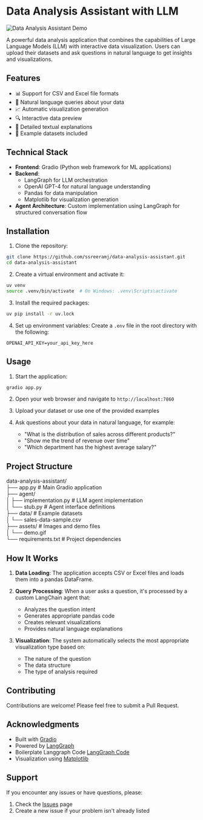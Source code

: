 # Data Analysis Assistant with LLM

![Data Analysis Assistant Demo](assets/demo.gif)

A powerful data analysis application that combines the capabilities of Large Language Models (LLM) with interactive data visualization. Users can upload their datasets and ask questions in natural language to get insights and visualizations.

## Features

- 📊 Support for CSV and Excel file formats
- 💬 Natural language queries about your data
- 📈 Automatic visualization generation
- 🔍 Interactive data preview
- 📝 Detailed textual explanations
- 🎯 Example datasets included

## Technical Stack

- **Frontend**: Gradio (Python web framework for ML applications)
- **Backend**: 
  - LangGraph for LLM orchestration
  - OpenAI GPT-4 for natural language understanding
  - Pandas for data manipulation
  - Matplotlib for visualization generation
- **Agent Architecture**: Custom implementation using LangGraph for structured conversation flow

## Installation

1. Clone the repository:
```bash
git clone https://github.com/ssreeramj/data-analysis-assistant.git
cd data-analysis-assistant
```

2. Create a virtual environment and activate it:
```bash
uv venv
source .venv/bin/activate  # On Windows: .venv\Scripts\activate
```

3. Install the required packages:
```bash
uv pip install -r uv.lock
```

4. Set up environment variables:
Create a `.env` file in the root directory with the following:
```env
OPENAI_API_KEY=your_api_key_here
```

## Usage

1. Start the application:
```bash
gradio app.py
```

2. Open your web browser and navigate to `http://localhost:7860`

3. Upload your dataset or use one of the provided examples

4. Ask questions about your data in natural language, for example:
   - "What is the distribution of sales across different products?"
   - "Show me the trend of revenue over time"
   - "Which department has the highest average salary?"

## Project Structure

data-analysis-assistant/  
├── app.py # Main Gradio application  
├── agent/  
│ ├── implementation.py # LLM agent implementation  
│ └── stub.py # Agent interface definitions  
├── data/ # Example datasets  
│ └── sales-data-sample.csv  
├── assets/ # Images and demo files  
│ └── demo.gif  
└── requirements.txt # Project dependencies  

## How It Works

1. **Data Loading**: The application accepts CSV or Excel files and loads them into a pandas DataFrame.

2. **Query Processing**: When a user asks a question, it's processed by a custom LangChain agent that:
   - Analyzes the question intent
   - Generates appropriate pandas code
   - Creates relevant visualizations
   - Provides natural language explanations

3. **Visualization**: The system automatically selects the most appropriate visualization type based on:
   - The nature of the question
   - The data structure
   - The type of analysis required

## Contributing

Contributions are welcome! Please feel free to submit a Pull Request.

## Acknowledgments

- Built with [Gradio](https://gradio.app/)
- Powered by [LangGraph](https://www.langchain.com/langgraph)
- Boilerplate Langgraph Code [LangGraph Code](https://build.langchain.com/)
- Visualization using [Matplotlib](https://matplotlib.org/)

## Support

If you encounter any issues or have questions, please:
1. Check the [Issues](https://github.com/ssreeramj/data-analysis-assistant/issues) page
2. Create a new issue if your problem isn't already listed

